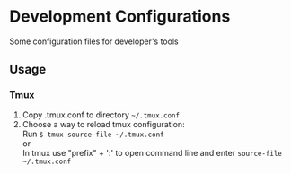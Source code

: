 # Development Configurations

Some configuration files for developer's tools

## Usage

### Tmux

1. Copy .tmux.conf to directory `~/.tmux.conf`
1. Choose a way to reload tmux configuration:   
Run `$ tmux source-file ~/.tmux.conf`     
or     
In tmux use "prefix" + ':' to open command line and enter `source-file ~/.tmux.conf`

